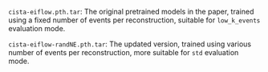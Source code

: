 ```cista-eiflow.pth.tar```: The original pretrained models in the paper, trained using a fixed number of events per reconstruction, suitable for ```low_k_events``` evaluation mode.

```cista-eiflow-randNE.pth.tar```: The updated version, trained using various number of events per reconstruction, more suitable for ```std``` evaluation mode.
